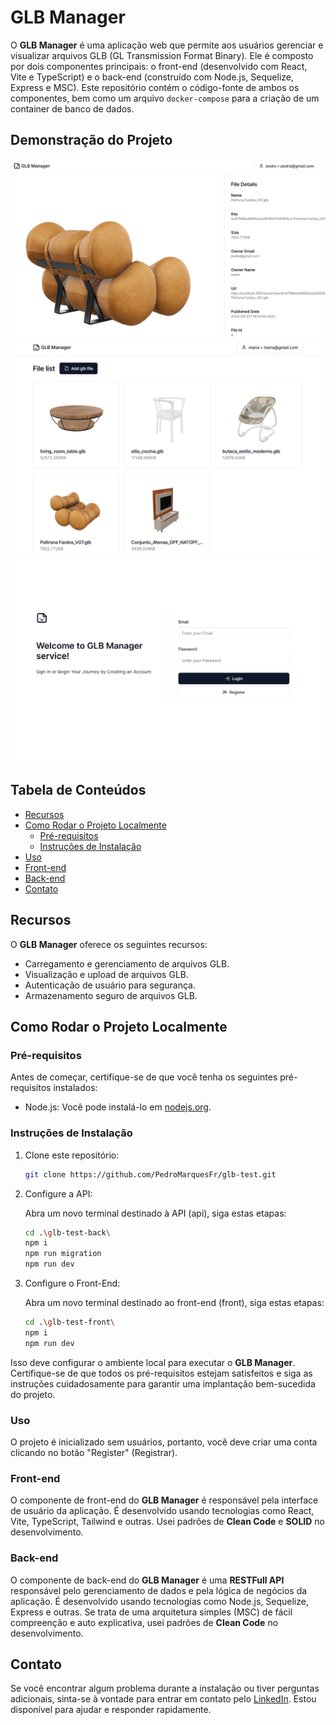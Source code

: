 # GLB Manager

O **GLB Manager** é uma aplicação web que permite aos usuários gerenciar e visualizar arquivos GLB (GL Transmission Format Binary). Ele é composto por dois componentes principais: o front-end (desenvolvido com React, Vite e TypeScript) e o back-end (construído com Node.js, Sequelize, Express e MSC). Este repositório contém o código-fonte de ambos os componentes, bem como um arquivo `docker-compose` para a criação de um container de banco de dados.

## Demonstração do Projeto
![Demonstração do Projeto](./glb-test-front/src/assets/Screenshot%202023-09-23%20160806.png)
![Demonstração do Projeto](./glb-test-front/src/assets/Screenshot%202023-09-22%20174720.png)
![Demonstração do Projeto](./glb-test-front/src/assets/Screenshot%202023-09-22%201748322.png)

## Tabela de Conteúdos

- [Recursos](#recursos)
- [Como Rodar o Projeto Localmente](#como-rodar-o-projeto-localmente)
  - [Pré-requisitos](#pré-requisitos)
  - [Instruções de Instalação](#instruções-de-instalação)
- [Uso](#uso)
- [Front-end](#front-end)
- [Back-end](#back-end)
- [Contato](#contato)

## Recursos

O **GLB Manager** oferece os seguintes recursos:

- Carregamento e gerenciamento de arquivos GLB.
- Visualização e upload de arquivos GLB.
- Autenticação de usuário para segurança.
- Armazenamento seguro de arquivos GLB.

## Como Rodar o Projeto Localmente

### Pré-requisitos

Antes de começar, certifique-se de que você tenha os seguintes pré-requisitos instalados:

- Node.js: Você pode instalá-lo em [nodejs.org](https://nodejs.org/).

### Instruções de Instalação

1. Clone este repositório:

   ```bash
   git clone https://github.com/PedroMarquesFr/glb-test.git
   ```

2. Configure a API:

   Abra um novo terminal destinado à API (api), siga estas etapas:

   ```bash
   cd .\glb-test-back\
   npm i
   npm run migration
   npm run dev
   ```

3. Configure o Front-End:

   Abra um novo terminal destinado ao front-end (front), siga estas etapas:

   ```bash
   cd .\glb-test-front\
   npm i
   npm run dev
   ```

Isso deve configurar o ambiente local para executar o **GLB Manager**. Certifique-se de que todos os pré-requisitos estejam satisfeitos e siga as instruções cuidadosamente para garantir uma implantação bem-sucedida do projeto.

### Uso

O projeto é inicializado sem usuários, portanto, você deve criar uma conta clicando no botão "Register" (Registrar).

### Front-end
O componente de front-end do **GLB Manager** é responsável pela interface de usuário da aplicação. É desenvolvido usando tecnologias como React, Vite, TypeScript, Tailwind e outras. Usei padrões de **Clean Code** e **SOLID** no desenvolvimento.

### Back-end
O componente de back-end do **GLB Manager** é uma **RESTFull API** responsável pelo gerenciamento de dados e pela lógica de negócios da aplicação. É desenvolvido usando tecnologias como Node.js, Sequelize, Express e outras. Se trata de uma arquitetura simples (MSC) de fácil compreenção e auto explicativa, usei padrôes de **Clean Code** no desenvolvimento.

## Contato

Se você encontrar algum problema durante a instalação ou tiver perguntas adicionais, sinta-se à vontade para entrar em contato pelo [LinkedIn](https://www.linkedin.com/in/pedro-marques-4a8609182/). Estou disponível para ajudar e responder rapidamente.
